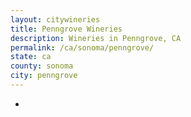 ```yaml
---
layout: citywineries
title: Penngrove Wineries
description: Wineries in Penngrove, CA
permalink: /ca/sonoma/penngrove/
state: ca
county: sonoma
city: penngrove
---
```

-
